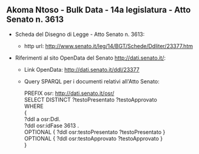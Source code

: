 ## Akoma Ntoso - Bulk Data - 14a legislatura - Atto Senato n. 3613 ##

* Scheda del Disegno di Legge - Atto Senato n. 3613:
	* http url: http://www.senato.it/leg/14/BGT/Schede/Ddliter/23377.htm

* Riferimenti al sito OpenData del Senato http://dati.senato.it/:
	* Link OpenData: http://dati.senato.it/ddl/23377
	* Query SPARQL per i documenti relativi all'Atto Senato:

        PREFIX osr: <http://dati.senato.it/osr/>  
		SELECT DISTINCT ?testoPresentato ?testoApprovato  
		WHERE  
		{  
		    ?ddl a osr:Ddl.  
		    ?ddl osr:idFase 3613 .  
		    OPTIONAL { ?ddl osr:testoPresentato ?testoPresentato }  
		    OPTIONAL { ?ddl osr:testoApprovato ?testoApprovato }  
		}
		